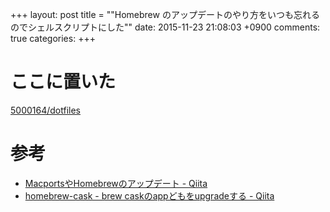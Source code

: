 +++
layout: post
title = ""Homebrew のアップデートのやり方をいつも忘れるのでシェルスクリプトにした""
date: 2015-11-23 21:08:03 +0900
comments: true
categories: 
+++

ここに置いた
===
[5000164/dotfiles](https://github.com/5000164/dotfiles)

参考
===
* [MacportsやHomebrewのアップデート - Qiita](http://qiita.com/NatsukiLab/items/7c5aed26a888fe725f71)
* [homebrew-cask - brew caskのappどもをupgradeする - Qiita](http://qiita.com/2k0ri/items/9fe8d33a72dbfb15fe6b)
